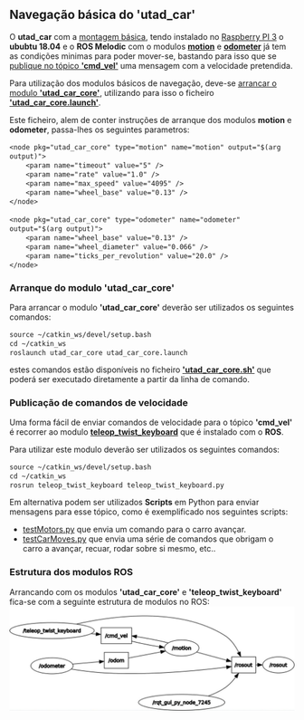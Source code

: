 ## Navegação básica do 'utad_car'
O __utad_car__ com a [montagem básica](./Montagem%20do%20utad_car.md), tendo instalado no [Raspberry PI 3](./Raspberry%20PI%203.md) o __ububtu 18.04__ e o __ROS Melodic__ com o modulos [__motion__](./Controlo%20dos%20Motores%20de%20tração.md#modulo-motion) e [__odometer__](./Odómetro.md) já tem as condições minimas para poder mover-se, bastando para isso que se [publique no tópico __'cmd_vel'__](#Publicação-de-comandos-de-velocidade) uma mensagem com a velocidade pretendida.

Para utilização dos modulos básicos de navegação, deve-se [arrancar o modulo __'utad_car_core'__](#Arranque-do-modulo-utad_car_core), utilizando para isso o ficheiro [__'utad_car_core.launch'__](../ROS/catkin_ws/src/utad_car_core/launch/utad_car_core.launch).

Este ficheiro, alem de conter instruções de arranque dos modulos __motion__ e __odometer__, passa-lhes os seguintes parametros:

    <node pkg="utad_car_core" type="motion" name="motion" output="$(arg output)">
        <param name="timeout" value="5" />
        <param name="rate" value="1.0" />
        <param name="max_speed" value="4095" />
        <param name="wheel_base" value="0.13" />
    </node>

    <node pkg="utad_car_core" type="odometer" name="odometer" output="$(arg output)">
        <param name="wheel_base" value="0.13" />
        <param name="wheel_diameter" value="0.066" />
        <param name="ticks_per_revolution" value="20.0" />
    </node>


### Arranque do modulo 'utad_car_core'

Para arrancar o modulo __'utad_car_core'__ deverão ser utilizados os seguintes comandos:

    source ~/catkin_ws/devel/setup.bash
    cd ~/catkin_ws
    roslaunch utad_car_core utad_car_core.launch

estes comandos estão disponíveis no ficheiro [__'utad_car_core.sh'__](../ROS/utad_car_core.sh) que poderá ser executado diretamente a partir da linha de comando.

### Publicação de comandos de velocidade
Uma forma fácil de enviar comandos de velocidade para o tópico __'cmd_vel'__ é recorrer ao modulo [__teleop_twist_keyboard__](../utils/teleop_twist/teleop_twist_keyboard.py) que é instalado com o __ROS__.

Para utilizar este modulo deverão ser utilizados os seguintes comandos:

    source ~/catkin_ws/devel/setup.bash
    cd ~/catkin_ws
    rosrun teleop_twist_keyboard teleop_twist_keyboard.py

Em alternativa podem ser utilizados __Scripts__ em Python para enviar mensagens para esse tópico, como é exemplificado nos seguintes scripts:
- [testMotors.py](../utils/TestScripts/testMotors.py) que envia um comando para o carro avançar.
- [testCarMoves.py](../utils/TestScripts/testCarMoves.py) que envia uma série de comandos que obrigam o carro a avançar, recuar, rodar sobre si mesmo, etc..

### Estrutura dos modulos ROS
Arrancando com os modulos __'utad_car_core'__ e __'teleop_twist_keyboard'__ fica-se com a seguinte estrutura de modulos no ROS:
![rosgraph-utad_car-core](../imgs/rosgraph-utad_car-core.jpg)



